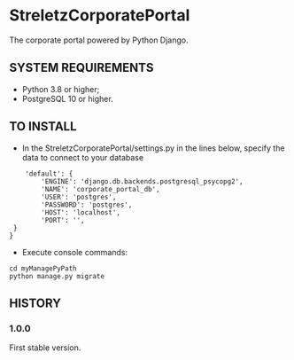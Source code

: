 # StreletzCorporatePortal

The corporate portal powered by Python Django.

## SYSTEM REQUIREMENTS

 - Python 3.8 or higher;
 - PostgreSQL 10 or higher.

## TO INSTALL

 - In the StreletzCorporatePortal/settings.py in the lines below, specify the data to connect to your database

```DATABASES = {
    'default': {
        'ENGINE': 'django.db.backends.postgresql_psycopg2',
        'NAME': 'corporate_portal_db',
        'USER': 'postgres',
        'PASSWORD': 'postgres',
        'HOST': 'localhost',
        'PORT': '',
 }
}
```

 - Execute console commands:

```
cd myManagePyPath
python manage.py migrate
   ```
## HISTORY

### 1.0.0

First stable version.